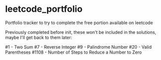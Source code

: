 # leetcode_portfolio
Portfolio tracker to try to complete the free portion available on leetcode

Previously completed before init, these won't be included in the solutions, maybe I'll get back to them later:

#1 - Two Sum
#7 - Reverse Integer
#9 - Palindrome Number
#20 - Valid Parentheses
#1108 - Number of Steps to Reduce a Number to Zero
